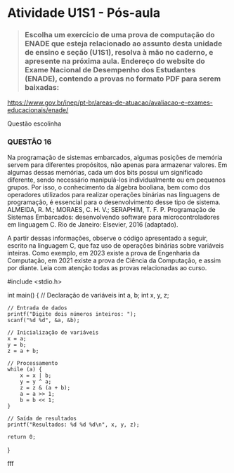 # **Atividade U1S1 - Pós-aula**

>### Escolha um exercício de uma prova de computação do ENADE que esteja relacionado ao assunto desta unidade de ensino e seção (U1S1), resolva à mão no caderno, e apresente na próxima aula. Endereço do website do Exame Nacional de Desempenho dos Estudantes (ENADE), contendo a provas no formato PDF para serem baixadas:
https://www.gov.br/inep/pt-br/areas-de-atuacao/avaliacao-e-exames-educacionais/enade/

Questão escolinha
### QUESTÃO 16 

Na programação de sistemas embarcados, algumas posições de memória servem para diferentes propósitos, não apenas para armazenar valores. Em algumas dessas memórias, cada um dos bits possui um significado diferente, 
sendo necessário manipulá-los individualmente ou em pequenos grupos.  Por isso, o conhecimento da álgebra booliana, bem como dos operadores utilizados para realizar operações binárias nas linguagens de programação, é essencial para o 
desenvolvimento desse tipo de sistema. ALMEIDA, R. M.; MORAES, C. H. V.; SERAPHIM, T. F. P. Programação de Sistemas Embarcados: desenvolvendo  software para microcontroladores em linguagem C. Rio de Janeiro: Elsevier, 2016 (adaptado). 

A partir dessas informações, observe o código apresentado a seguir, escrito na linguagem C, que faz uso de operações binárias sobre variáveis inteiras.
Como exemplo, em 2023 existe a prova de Engenharia da Computação, em 2021 existe a prova de Ciência da Computação, e assim por diante. Leia com atenção todas as provas relacionadas ao curso.

#include <stdio.h>

int main() {
    // Declaração de variáveis
    int a, b;
    int x, y, z;

    // Entrada de dados
    printf("Digite dois números inteiros: ");
    scanf("%d %d", &a, &b);

    // Inicialização de variáveis
    x = a;
    y = b;
    z = a + b;

    // Processamento
    while (a) {
        x = x | b;
        y = y ^ a;
        z = z & (a + b);
        a = a >> 1;
        b = b << 1;
    }

    // Saída de resultados
    printf("Resultados: %d %d %d\n", x, y, z);

    return 0;
}

fff

